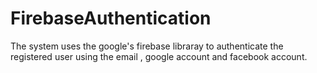 # FirebaseAuthentication
The system uses the google's firebase libraray to authenticate the registered user using the email , google account and facebook account.
